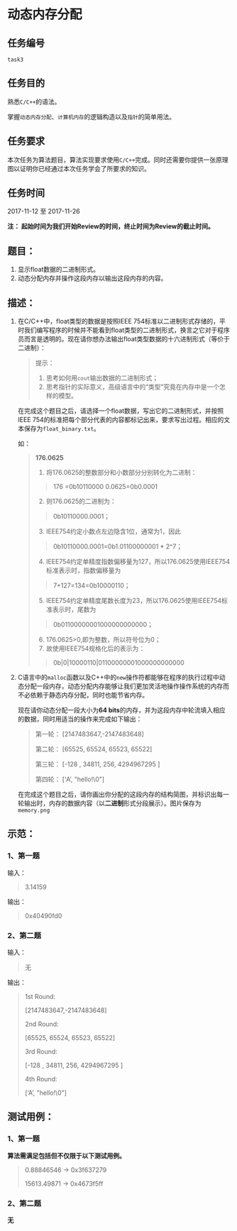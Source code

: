 # 动态内存分配

## 任务编号

`task3`

## 任务目的

熟悉`C/C++`的语法。

掌握`动态内存分配`、`计算机内存`的逻辑构造以及`指针`的简单用法。

## 任务要求

本次任务为算法题目，算法实现要求使用`C/C++`完成。同时还需要你提供一张原理图以证明你已经通过本次任务学会了所要求的知识。

## 任务时间

2017-11-12 至 2017-11-26

**注： 起始时间为我们开始Review的时间，终止时间为Review的截止时间。**

## 题目：

1. 显示float数据的二进制形式。
2. 动态分配内存并操作这段内存以输出这段内存的内容。

## 描述：

1. 在C/C++中，float类型的数据是按照IEEE 754标准以二进制形式存储的，平时我们编写程序的时候并不能看到float类型的二进制形式，换言之它对于程序员而言是透明的。现在请你想办法输出float类型数据的十六进制形式（等价于二进制）：

   > 提示：
   >
   > 1. 思考如何用`cout`输出数据的二进制形式；
   > 2. 思考指针的实际意义，高级语言中的“类型”究竟在内存中是一个怎样的模型。

   在完成这个题目之后，请选择一个float数据，写出它的二进制形式，并按照IEEE 754的标准把每个部分代表的内容都标记出来，要求写出过程。相应的文本保存为`float_binary.txt`。

   如：

   >**176.0625**
   >
   >  1. 将176.0625的整数部分和小数部分分别转化为二进制：
   >> 176 =0b10110000
   >> 0.0625=0b0.0001
   >  2. 则176.0625的二进制为：
   >> 0b10110000.0001；
   >  3. IEEE754约定小数点左边隐含1位，通常为1，因此
   >> 0b10110000.0001=0b1.01100000001 * 2^7；
   >  4. IEEE754约定单精度指数偏移量为127，所以176.0625使用IEEE754标准表示时，指数偏移量为
   >> 7+127=134=0b10000110；
   >  5. IEEE754约定单精度尾数长度为23，所以176.0625使用IEEE754标准表示时，尾数为
   >> 0b01100000001000000000000；
   >  6. 176.0625>0,即为整数，所以符号位为0；
   >  7. 故使用IEEE754规格化后的表示为：
   >> 0b|0|10000110|01100000001000000000000
   >

2. C语言中的`malloc`函数以及C++中的`new`操作符都能够在程序的执行过程中动态分配一段内存，动态分配内存能够让我们更加灵活地操作操作系统的内存而不必依赖于静态内存分配，同时也能节省内存。

   现在请你动态分配一段大小为**64 bits**的内存，并为这段内存中轮流填入相应的数据，同时用适当的操作来完成如下输出：

   > 第一轮：
   > [2147483647,-2147483648]
   >
   > 第二轮：
   > [65525, 65524, 65523, 65522]
   >
   > 第三轮：
   > [-128 , 34811, 256, 4294967295 ]
   >
   > 第四轮：
   > [‘A’, "hello!\0"]

   在完成这个题目之后，请你画出你分配的这段内存的结构简图，并标识出每一轮输出时，内存的数据内容（以**二进制**形式分段展示）。图片保存为`memory.png`

## 示范：

### 1、第一题

输入：

> 3.14159

输出：

>0x40490fd0

### 2、第二题

输入：

> 无

输出：

> 1st Round:
>
> [2147483647,-2147483648]
>
> 2nd Round:
>
> [65525, 65524, 65523, 65522]
>
> 3rd Round:
>
> [-128 , 34811, 256, 4294967295 ]
>
> 4th Round:
>
> [‘A’, "hello!\0"]

## 测试用例：

### 1、第一题

**算法需满足包括但不仅限于以下测试用例。**

> 0.88846546 -> 0x3f637279
>
> 15613.49871 -> 0x4673f5ff

### 2、第二题

**无**

